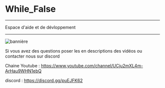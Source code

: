 # While_False
***
Espace d'aide et de dévloppement
***
![bannière](https://user-images.githubusercontent.com/93199510/192296930-2b722d48-ebac-498e-8079-2e6df54a5f3e.png)

Si vous avez des questions poser les en descriptions des vidéos ou contacter nous sur discord 


Chaine Youtube : https://www.youtube.com/channel/UCju2mXL4m-ArHau9WHN1ebQ

discord : https://discord.gg/puEJFK62
